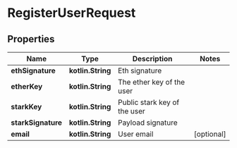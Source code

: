 
# RegisterUserRequest

## Properties
Name | Type | Description | Notes
------------ | ------------- | ------------- | -------------
**ethSignature** | **kotlin.String** | Eth signature | 
**etherKey** | **kotlin.String** | The ether key of the user | 
**starkKey** | **kotlin.String** | Public stark key of the user | 
**starkSignature** | **kotlin.String** | Payload signature | 
**email** | **kotlin.String** | User email |  [optional]




